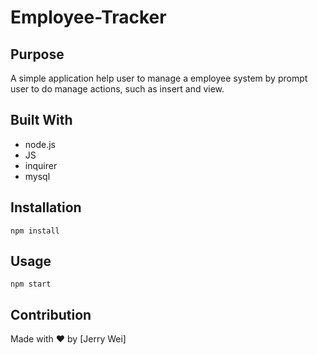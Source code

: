 # Employee-Tracker

## Purpose

A simple application help user to manage a employee system by prompt user to do manage actions, such as insert and view.


## Built With

* node.js
* JS
* inquirer
* mysql


## Installation
    
    npm install


## Usage
    
    npm start


## Contribution

Made with ❤️ by [Jerry Wei]